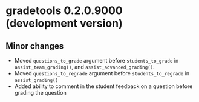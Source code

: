 # gradetools 0.2.0.9000 (development version)  

## Minor changes  

- Moved `questions_to_grade` argument before `students_to_grade` in `assist_team_grading()`, and `assist_advanced_grading()`.
- Moved `questions_to_regrade` argument before `students_to_regrade` in `assist_grading()`
- Added ability to comment in the student feedback on a question before grading the question